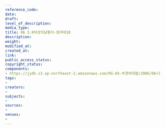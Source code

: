 ```yaml
---
reference_code: 
date: 
draft: 
level_of_description: 
media_type: 
title: 06 3.8여성의날행사-동아대10
description: 
weight: 
modified_at: 
created_at: 
link: 
public_access_status: 
copyright_status: 
components:
- https://jydh.s3.ap-northeast-2.amazonaws.com/RG-03-부경여대협/2006/06+3.8여성의날행사-동아대10.jpg
tags:
- 
creators:
- 
subjects:
- 
sources:
- 
venues:
- 
---
```

